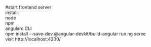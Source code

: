 #start frontend server<br/>
install:<br/>
node<br/>
npm<br/>
angularc CLI<br/>
npm install --save-dev @angular-devkit/build-angular
run ng serve<br/>
visit http://localhost:4200/

